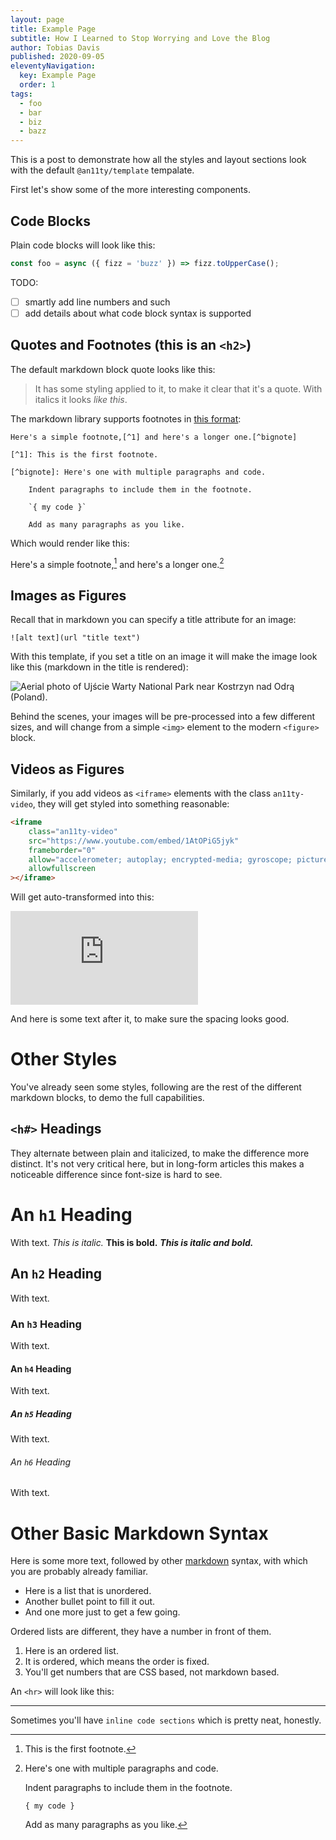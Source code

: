 ```yaml
---
layout: page
title: Example Page
subtitle: How I Learned to Stop Worrying and Love the Blog
author: Tobias Davis
published: 2020-09-05
eleventyNavigation:
  key: Example Page
  order: 1
tags:
  - foo
  - bar
  - biz
  - bazz
---
```


This is a post to demonstrate how all the styles and layout sections look with the default `@an11ty/template` tempalate.

First let's show some of the more interesting components.

## Code Blocks

Plain code blocks will look like this:

```js
const foo = async ({ fizz = 'buzz' }) => fizz.toUpperCase();
```

TODO:

- [ ] smartly add line numbers and such
- [ ] add details about what code block syntax is supported

## Quotes and Footnotes (this is an `<h2>`)

The default markdown block quote looks like this:

> It has some styling applied to it, to make it clear that
> it's a quote. With italics it looks *like this*.

The markdown library supports footnotes in [this format](https://www.markdownguide.org/extended-syntax#footnotes):

```
Here's a simple footnote,[^1] and here's a longer one.[^bignote]

[^1]: This is the first footnote.

[^bignote]: Here's one with multiple paragraphs and code.

    Indent paragraphs to include them in the footnote.

    `{ my code }`

    Add as many paragraphs as you like.
```

Which would render like this:

Here's a simple footnote,[^1] and here's a longer one.[^bignote]

[^1]: This is the first footnote.

[^bignote]: Here's one with multiple paragraphs and code.

    Indent paragraphs to include them in the footnote.

    `{ my code }`

    Add as many paragraphs as you like.

## Images as Figures

Recall that in markdown you can specify a title attribute for an image:

```
![alt text](url "title text")
```

With this template, if you set a title on an image it will make the image look like this (markdown in the title is rendered):

![Aerial photo of Ujście Warty National Park near Kostrzyn nad Odrą (Poland).](/_src/_examples/media/ujscie_warty.jpg "Aerial photo of Ujście Warty National Park near Kostrzyn nad Odrą (Poland). (Wikimedia Commons · WikiPhotoSpace) - [Own work, FAL](https://commons.wikimedia.org/w/index.php?curid=64480057).")

Behind the scenes, your images will be pre-processed into a few different sizes, and will change from a simple `<img>` element to the modern `<figure>` block.

## Videos as Figures

Similarly, if you add videos as `<iframe>` elements with the class `an11ty-video`, they will get styled into something reasonable:

```html
<iframe
	class="an11ty-video"
	src="https://www.youtube.com/embed/1AtOPiG5jyk"
	frameborder="0"
	allow="accelerometer; autoplay; encrypted-media; gyroscope; picture-in-picture"
	allowfullscreen
></iframe>
```

Will get auto-transformed into this:

<iframe class="an11ty-video" src="https://www.youtube.com/embed/1AtOPiG5jyk" frameborder="0" allow="accelerometer; autoplay; encrypted-media; gyroscope; picture-in-picture" allowfullscreen></iframe>

And here is some text after it, to make sure the spacing looks good.

# Other Styles

You've already seen some styles, following are the rest of the
different markdown blocks, to demo the full capabilities.

## `<h#>` Headings

They alternate between plain and italicized, to make the difference
more distinct. It's not very critical here, but in long-form articles
this makes a noticeable difference since font-size is hard to see.

# An `h1` Heading

With text. *This is italic.* **This is bold.** ***This is italic and bold.***

## An `h2` Heading

With text.

### An `h3` Heading

With text.

#### An `h4` Heading

With text.

##### An `h5` Heading

With text.

###### An `h6` Heading

With text.

# Other Basic Markdown Syntax

Here is some more text, followed by other [markdown](https://commonmark.org/help/)
syntax, with which you are probably already familiar.

- Here is a list that is unordered.
- Another bullet point to fill it out.
- And one more just to get a few going.

Ordered lists are different, they have a number in front of them.

1. Here is an ordered list.
2. It is ordered, which means the order is fixed.
4. You'll get numbers that are CSS based, not markdown based.

An `<hr>` will look like this:

---

Sometimes you'll have `inline code sections` which is pretty neat, honestly.
